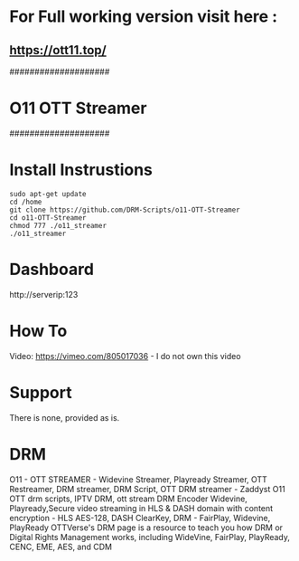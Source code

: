 # For Full working version visit here :
## https://ott11.top/

####################
# O11 OTT Streamer #
####################

# Install Instrustions

    sudo apt-get update
    cd /home
    git clone https://github.com/DRM-Scripts/o11-OTT-Streamer
    cd o11-OTT-Streamer
    chmod 777 ./o11_streamer
    ./o11_streamer

# Dashboard

http://serverip:123

# How To

Video: https://vimeo.com/805017036 - I do not own this video

# Support

There is none, provided as is.

# DRM
O11 - OTT STREAMER - Widevine Streamer, Playready Streamer, OTT Restreamer, DRM streamer, DRM Script, OTT DRM streamer - Zaddyst O11 OTT drm scripts, IPTV DRM, ott stream DRM Encoder Widevine, Playready,Secure video streaming in HLS & DASH domain with content encryption - HLS AES-128, DASH ClearKey, DRM - FairPlay, Widevine, PlayReady OTTVerse's DRM page is a resource to teach you how DRM or Digital Rights Management works, including WideVine, FairPlay, PlayReady, CENC, EME, AES, and CDM
